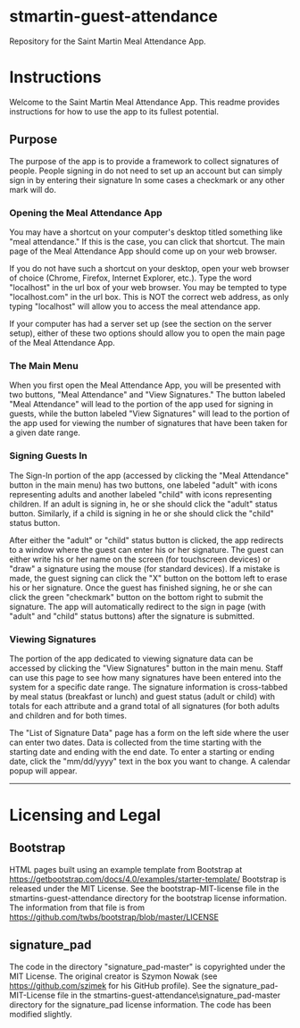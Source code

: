 # stmartin-guest-attendance
Repository for the Saint Martin Meal Attendance App.

# Instructions

Welcome to the Saint Martin Meal Attendance App. This readme provides instructions for how to use the app to its fullest potential.

## Purpose

The purpose of the app is to provide a framework to collect signatures of people. People signing in do not need to set up an account but can 
simply sign in by entering their signature In some cases a checkmark or any other mark will do.

### Opening the Meal Attendance App

You may have a shortcut on your computer's desktop titled something like "meal attendance." If this is the case, you can click that shortcut. The
main page of the Meal Attendance App should come up on your web browser.

If you do not have such a shortcut on your desktop, open your web browser of choice (Chrome, Firefox, Internet Explorer, etc.). Type the word
"localhost" in the url box of your web browser. You may be tempted to type "localhost.com" in the url box. This is NOT the correct
web address, as only typing "localhost" will allow you to access the meal attendance app.

If your computer has had a server set up (see the section on the server setup), either of these two options should allow you to open the main page
of the Meal Attendance App.

### The Main Menu

When you first open the Meal Attendance App, you will be presented with two buttons, "Meal Attendance" and "View Signatures." The button labeled
"Meal Attendance" will lead to the portion of the app used for signing in guests, while the button labeled "View Signatures" will lead to the portion of
the app used for viewing the number of signatures that have been taken for a given date range.

### Signing Guests In

The Sign-In portion of the app (accessed by clicking the "Meal Attendance" button in the main menu) has two buttons, one labeled "adult" with
icons representing adults and another labeled "child" with icons representing children. If an adult is signing in, he or she should click the "adult"
status button. Similarly, if a child is signing in he or she should click the "child" status button.

After either the "adult" or "child" status button is clicked, the app redirects to a window where the guest can enter his or her signature. The guest
can either write his or her name on the screen (for touchscreen devices) or "draw" a signature using the mouse (for standard devices). If a mistake
is made, the guest signing can click the "X" button on the bottom left to erase his or her signature. Once the guest has finished signing, he or she
can click the green "checkmark" button on the bottom right to submit the signature. The app will automatically redirect to the sign in page (with
"adult" and "child" status buttons) after the signature is submitted.

### Viewing Signatures
The portion of the app dedicated to viewing signature data can be accessed by clicking the "View Signatures" button in the main menu. Staff can
use this page to see how many signatures have been entered into the system for a specific date range. The signature information is cross-tabbed
by meal status (breakfast or lunch) and guest status (adult or child) with totals for each attribute and a grand total of all signatures (for both adults
and children and for both times.

The "List of Signature Data" page has a form on the left side where the user can enter two dates. Data is collected from the time starting with the
starting date and ending with the end date. To enter a starting or ending date, click the "mm/dd/yyyy" text in the box you want to change. A calendar
popup will appear. 

---------------------------------------------------------------------------------------------------------------------------------------------------------------------------------------------
# Licensing and Legal

## Bootstrap

HTML pages built using an example template from Bootstrap at https://getbootstrap.com/docs/4.0/examples/starter-template/
Bootstrap is released under the MIT License. See the bootstrap-MIT-license file in the stmartins-guest-attendance directory
for the bootstrap license information. The information from that file is from https://github.com/twbs/bootstrap/blob/master/LICENSE

## signature_pad

The code in the directory "signature_pad-master" is copyrighted under the MIT License. The original creator
is Szymon Nowak (see https://github.com/szimek for his GitHub profile). See the signature_pad-MIT-License
file in the stmartins-guest-attendance\signature_pad-master directory for the signature_pad license information.
The code has been modified slightly.